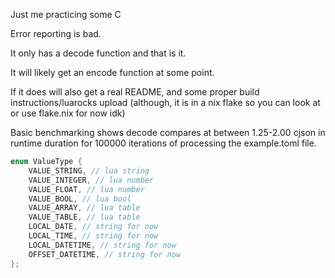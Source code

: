 Just me practicing some C

Error reporting is bad.

It only has a decode function and that is it.

It will likely get an encode function at some point.

If it does will also get a real README, and some proper build instructions/luarocks upload (although, it is in a nix flake so you can look at or use flake.nix for now idk)

Basic benchmarking shows decode compares at between 1.25-2.00 cjson in runtime duration for 100000 iterations of processing the example.toml file.

```c
enum ValueType {
    VALUE_STRING, // lua string
    VALUE_INTEGER, // lua number
    VALUE_FLOAT, // lua number
    VALUE_BOOL, // lua bool
    VALUE_ARRAY, // lua table
    VALUE_TABLE, // lua table
    LOCAL_DATE, // string for now
    LOCAL_TIME, // string for now
    LOCAL_DATETIME, // string for now
    OFFSET_DATETIME, // string for now
};
```
